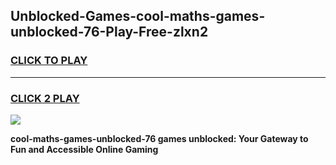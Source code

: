 
## Unblocked-Games-cool-maths-games-unblocked-76-Play-Free-zlxn2
<h3>
<a href="https://premium76.site?title=cool-maths-games-unblocked-76&ref=10A">CLICK TO PLAY</a></h3>
<hr>

<h3>
<a href="https://premium76.site?title=cool-maths-games-unblocked-76&ref=10A">CLICK 2 PLAY</a>
  
</h3>

<a href="https://premium76.site?title=cool-maths-games-unblocked-76&ref=10A"><img src="https://clearcache.store/games.png"></a>


**cool-maths-games-unblocked-76 games unblocked: Your Gateway to Fun and Accessible Online Gaming**
